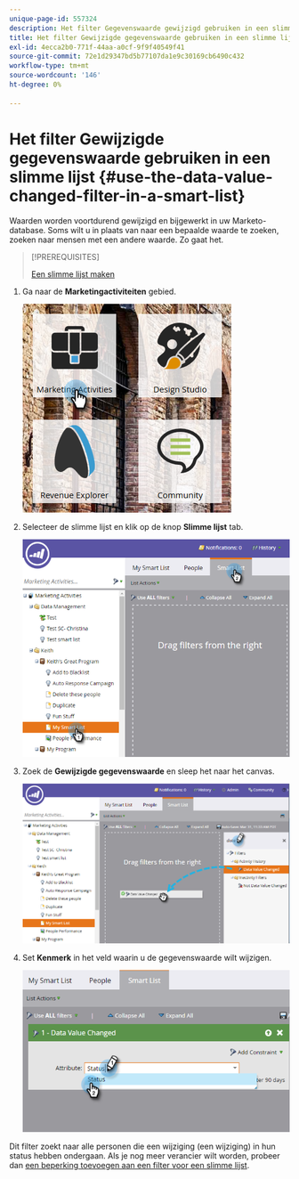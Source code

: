 ```yaml
---
unique-page-id: 557324
description: Het filter Gegevenswaarde gewijzigd gebruiken in een slimme lijst - Marketo Docs - Productdocumentatie
title: Het filter Gewijzigde gegevenswaarde gebruiken in een slimme lijst
exl-id: 4ecca2b0-771f-44aa-a0cf-9f9f40549f41
source-git-commit: 72e1d29347bd5b77107da1e9c30169cb6490c432
workflow-type: tm+mt
source-wordcount: '146'
ht-degree: 0%

---
```


# Het filter Gewijzigde gegevenswaarde gebruiken in een slimme lijst {#use-the-data-value-changed-filter-in-a-smart-list}

Waarden worden voortdurend gewijzigd en bijgewerkt in uw Marketo-database. Soms wilt u in plaats van naar een bepaalde waarde te zoeken, zoeken naar mensen met een andere waarde. Zo gaat het.

>[!PREREQUISITES]
>
>[Een slimme lijst maken](/help/marketo/product-docs/core-marketo-concepts/smart-lists-and-static-lists/creating-a-smart-list/create-a-smart-list.md)

1. Ga naar de **Marketingactiviteiten** gebied.

   ![](assets/ma.png)

1. Selecteer de slimme lijst en klik op de knop **Slimme lijst** tab.

   ![](assets/two-1.png)

1. Zoek de **Gewijzigde gegevenswaarde** en sleep het naar het canvas.

   ![](assets/three-1.png)

1. Set **Kenmerk** in het veld waarin u de gegevenswaarde wilt wijzigen.

   ![](assets/four.png)

Dit filter zoekt naar alle personen die een wijziging (een wijziging) in hun status hebben ondergaan. Als je nog meer verancier wilt worden, probeer dan [een beperking toevoegen aan een filter voor een slimme lijst](/help/marketo/product-docs/core-marketo-concepts/smart-lists-and-static-lists/using-smart-lists/add-a-constraint-to-a-smart-list-filter.md).
